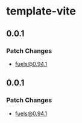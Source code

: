# template-vite

## 0.0.1

### Patch Changes

- fuels@0.94.1

## 0.0.1

### Patch Changes

- fuels@0.94.1
